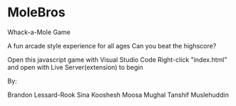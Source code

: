 # MoleBros

Whack-a-Mole Game

A fun arcade style experience for all ages
Can you beat the highscore?

Open this javascript game with Visual Studio Code
Right-click "index.html" and open with Live Server(extension) to begin

By:

Brandon Lessard-Rook
Sina Kooshesh
Moosa Mughal
Tanshif Muslehuddin

